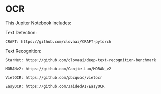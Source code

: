 # OCR

This Jupiter Notebook includes:

  Text Detection:
  
    CRAFT: https://github.com/clovaai/CRAFT-pytorch
    
  Text Recognition:
  
    StarNet: https://github.com/clovaai/deep-text-recognition-benchmark
    
    MORANv2: https://github.com/Canjie-Luo/MORAN_v2
    
    VietOCR: https://github.com/pbcquoc/vietocr
    
    EasyOCR: https://github.com/JaidedAI/EasyOCR
    
